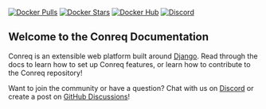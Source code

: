 [![Docker Pulls](https://img.shields.io/docker/pulls/roxedus/conreq?style=flat-square)](https://hub.docker.com/r/roxedus/conreq)
[![Docker Stars](https://img.shields.io/docker/stars/roxedus/conreq?style=flat-square)](https://hub.docker.com/r/roxedus/conreq)
[![Docker Hub](https://img.shields.io/badge/Open%20On-DockerHub-blue?style=flat-square)](https://hub.docker.com/r/roxedus/conreq)
[![Discord](https://img.shields.io/discord/440067432552595457?style=flat-square&label=Discord&logo=discord)](https://discord.gg/gQhGZzEjmX "Chat with the community and get realtime support!")

## Welcome to the Conreq Documentation

Conreq is an extensible web platform built around [Django](https://www.djangoproject.com/). Read through the docs to learn how to set up Conreq features, or learn how to contribute to the Conreq repository!

Want to join the community or have a question? Chat with us on [Discord](https://discord.gg/gQhGZzEjmX) or create a post on [GitHub Discussions](https://github.com/Archmonger/Conreq/discussions)!
